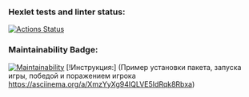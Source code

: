 ### Hexlet tests and linter status:
[![Actions Status](https://github.com/minoko86/python-project-49/workflows/hexlet-check/badge.svg)](https://github.com/minoko86/python-project-49/actions)
### Maintainability Badge:
[![Maintainability](https://api.codeclimate.com/v1/badges/7e6161e23cf9cd388603/maintainability)](https://codeclimate.com/github/minoko86/python-project-49/maintainability)
[!Инструкция:]
(Пример установки пакета, запуска игры, победой и поражением игрока
https://asciinema.org/a/XmzYyXg94IQLVE5IdRqk8Rbxa)
